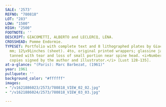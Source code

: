 ```yaml
---
SALE: '2573'
REFNO: "780818"
LOT: "283"
LOW: "1500"
HIGH: "2500"
FOOTNOTE: ''
DESCRIPT: GIACOMETTI, ALBERTO and LECLERCQ, LÉNA.
CROSSHEAD: Pomme Endormie.
TYPESET: Portfolio with complete text and 8 lithographed plates by Giacometti. 310x245
  mm; 12¼x9¾inches (sheet). 4to, original printed wrappers; glassine jacket, lightly
  tanned with tear and loss of small portion near spine head. <i>Number 93 of 100
  copies signed by the author and illustrator.</i> [Lust 128-135].
at-a-glance: "(Paris): Marc Barbezat, (1961)"
year: 1961
pullquote: ''
background_color: "#ffffff"
images:
- "/v1621886023/2573/780818_VIEW_02_02.jpg"
- "/v1621886024/2573/780818_VIEW_03_03.jpg"

---
```

